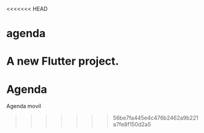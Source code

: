<<<<<<< HEAD
# agenda

A new Flutter project.
=======
# Agenda
Agenda movil 
>>>>>>> 56be7fa445e4c476b2462a9b221a7fe8f150d2a5

